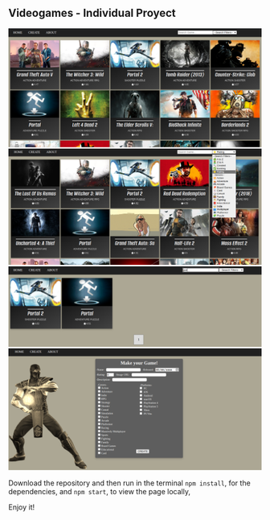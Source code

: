 ## Videogames - Individual Proyect



![Home](https://github.com/EduHz/PI-Videogames-main/blob/main/readme%20images/1.png?raw=true)
![SearchBar](https://github.com/EduHz/PI-Videogames-main/blob/main/readme%20images/3.png?raw=true)
![Filter](https://github.com/EduHz/PI-Videogames-main/blob/main/readme%20images/2.png?raw=true)
![Create](https://github.com/EduHz/PI-Videogames-main/blob/main/readme%20images/4.png?raw=true)

Download the repository and then run in the terminal `npm install`, for the dependencies, and `npm start`, to view the page locally,

Enjoy it!
